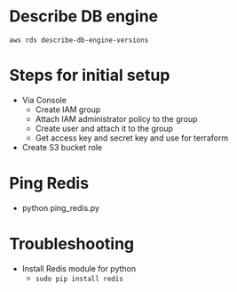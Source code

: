 

# Describe DB engine
`aws rds describe-db-engine-versions`

# Steps for initial setup
* Via Console
  * Create IAM group 
  * Attach IAM administrator policy to the group
  * Create user and attach it to the group
  * Get access key and secret key and use for terraform
* Create S3 bucket role

# Ping Redis
* python ping_redis.py <host>

# Troubleshooting
* Install Redis module for python
  * `sudo pip install redis`